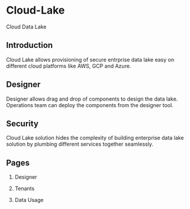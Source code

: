 # Cloud-Lake
Cloud Data Lake

## Introduction
Cloud Lake allows provisioning of secure entrprise data lake easy on different cloud platforms like AWS, GCP and Azure.

## Designer
Designer allows drag and drop of components to design the data lake. Operations team can deploy the components from the designer tool.

## Security
Cloud Lake solution hides the complexity of building enterprise data lake solution by plumbing different services together seamlessly.

## Pages

1. Designer

2. Tenants

3. Data Usage 
